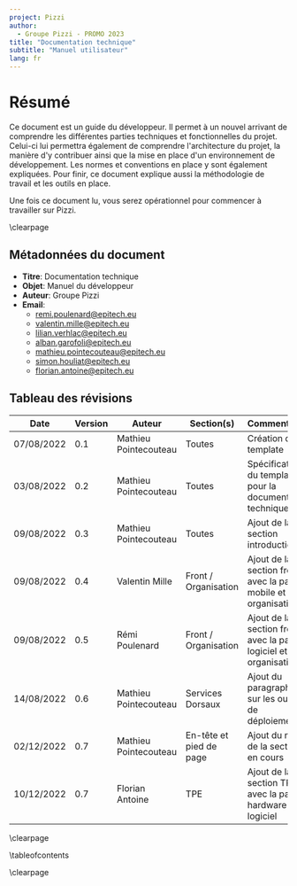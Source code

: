 ```yaml
---
project: Pizzi
author:
  - Groupe Pizzi - PROMO 2023
title: "Documentation technique"
subtitle: "Manuel utilisateur"
lang: fr
---
```


# Résumé

Ce document est un guide du développeur. Il permet à un nouvel arrivant de
comprendre les différentes parties techniques et fonctionnelles du projet.
Celui-ci lui permettra également de comprendre l'architecture du projet, la
manière d'y contribuer ainsi que la mise en place d'un environnement de
développement. Les normes et conventions en place y sont également expliquées.
Pour finir, ce document explique aussi la méthodologie de travail et les outils
en place.

Une fois ce document lu, vous serez opérationnel pour commencer à travailler
sur Pizzi.

\clearpage

## Métadonnées du document

- **Titre**: Documentation technique
- **Objet**: Manuel du développeur
- **Auteur**: Groupe Pizzi
- **Email**:
  - remi.poulenard@epitech.eu
  - valentin.mille@epitech.eu
  - lilian.verhlac@epitech.eu
  - alban.garofoli@epitech.eu
  - mathieu.pointecouteau@epitech.eu
  - simon.houliat@epitech.eu
  - florian.antoine@epitech.eu

## Tableau des révisions

| **Date**   | **Version** | **Auteur**            | **Section(s)**          | **Commentaires**                                                  |
| ---------- | ----------- | --------------------- | ----------------------- | ----------------------------------------------------------------- |
| 07/08/2022 | 0.1         | Mathieu Pointecouteau | Toutes                  | Création du template                                              |
| 03/08/2022 | 0.2         | Mathieu Pointecouteau | Toutes                  | Spécification du template pour la documentation technique         |
| 09/08/2022 | 0.3         | Mathieu Pointecouteau | Toutes                  | Ajout de la section introduction                                  |
| 09/08/2022 | 0.4         | Valentin Mille        | Front / Organisation    | Ajout de la section front avec la partie mobile et organisation   |
| 09/08/2022 | 0.5         | Rémi Poulenard        | Front / Organisation    | Ajout de la section front avec la partie logiciel et organisation |
| 14/08/2022 | 0.6         | Mathieu Pointecouteau | Services Dorsaux        | Ajout du paragraphe sur les outils de déploiements                |
| 02/12/2022 | 0.7         | Mathieu Pointecouteau | En-tête et pied de page | Ajout du nom de la section en cours                               |
| 10/12/2022 | 0.7         | Florian Antoine       | TPE                     | Ajout de la section TPE avec la partie hardware et logiciel       |

\clearpage

\tableofcontents

\clearpage
